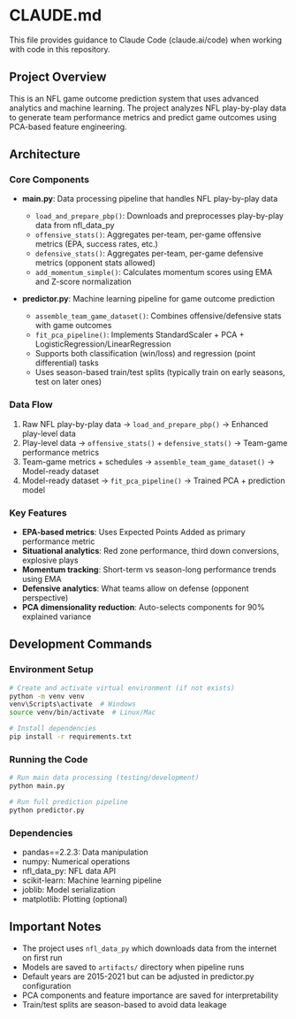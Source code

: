 # CLAUDE.md

This file provides guidance to Claude Code (claude.ai/code) when working with code in this repository.

## Project Overview

This is an NFL game outcome prediction system that uses advanced analytics and machine learning. The project analyzes NFL play-by-play data to generate team performance metrics and predict game outcomes using PCA-based feature engineering.

## Architecture

### Core Components

- **main.py**: Data processing pipeline that handles NFL play-by-play data
  - `load_and_prepare_pbp()`: Downloads and preprocesses play-by-play data from nfl_data_py
  - `offensive_stats()`: Aggregates per-team, per-game offensive metrics (EPA, success rates, etc.)
  - `defensive_stats()`: Aggregates per-team, per-game defensive metrics (opponent stats allowed)
  - `add_momentum_simple()`: Calculates momentum scores using EMA and Z-score normalization

- **predictor.py**: Machine learning pipeline for game outcome prediction
  - `assemble_team_game_dataset()`: Combines offensive/defensive stats with game outcomes
  - `fit_pca_pipeline()`: Implements StandardScaler + PCA + LogisticRegression/LinearRegression
  - Supports both classification (win/loss) and regression (point differential) tasks
  - Uses season-based train/test splits (typically train on early seasons, test on later ones)

### Data Flow

1. Raw NFL play-by-play data → `load_and_prepare_pbp()` → Enhanced play-level data
2. Play-level data → `offensive_stats()` + `defensive_stats()` → Team-game performance metrics
3. Team-game metrics + schedules → `assemble_team_game_dataset()` → Model-ready dataset
4. Model-ready dataset → `fit_pca_pipeline()` → Trained PCA + prediction model

### Key Features

- **EPA-based metrics**: Uses Expected Points Added as primary performance metric
- **Situational analytics**: Red zone performance, third down conversions, explosive plays
- **Momentum tracking**: Short-term vs season-long performance trends using EMA
- **Defensive analytics**: What teams allow on defense (opponent perspective)
- **PCA dimensionality reduction**: Auto-selects components for 90% explained variance

## Development Commands

### Environment Setup
```bash
# Create and activate virtual environment (if not exists)
python -m venv venv
venv\Scripts\activate  # Windows
source venv/bin/activate  # Linux/Mac

# Install dependencies
pip install -r requirements.txt
```

### Running the Code
```bash
# Run main data processing (testing/development)
python main.py

# Run full prediction pipeline
python predictor.py
```

### Dependencies
- pandas==2.2.3: Data manipulation
- numpy: Numerical operations
- nfl_data_py: NFL data API
- scikit-learn: Machine learning pipeline
- joblib: Model serialization
- matplotlib: Plotting (optional)

## Important Notes

- The project uses `nfl_data_py` which downloads data from the internet on first run
- Models are saved to `artifacts/` directory when pipeline runs
- Default years are 2015-2021 but can be adjusted in predictor.py configuration
- PCA components and feature importance are saved for interpretability
- Train/test splits are season-based to avoid data leakage